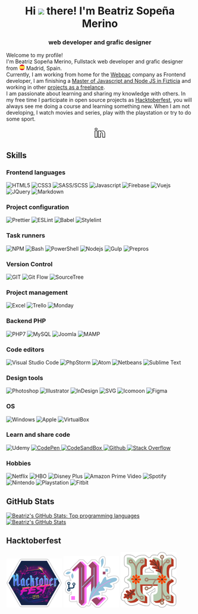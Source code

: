 <div align="center">
	<h1>
		Hi <img src="https://media.giphy.com/media/hvRJCLFzcasrR4ia7z/giphy.gif" width="25px"> there! I'm Beatriz Sopeña Merino
	</h1>
	<h3>
		web developer and grafic designer
	</h3>
</div>


<div id="description">
	<div>
		<p>
			Welcome to my profile!
			<br>
			I'm Beatriz Sopeña Merino, Fullstack web developer and grafic designer from <img src="./README/images/icons/flag-es.svg" alt="Spain" width="15px"> Madrid, Spain.
			<br>
			Currently, I am working from home for the <a href="https://www.webpac.com/" target="_blank" rel="noopener noreferrer">Webpac</a> company as Frontend developer, I am finishing a <a href="https://github.com/beatrizsmerino/exercises-javascript-node" target="_blank" rel="noopener noreferrer">Master of Javascript and Node JS in Fizticia</a> and working in other <a href="https://www.crcanine.com/" target="_blank" rel="noopener noreferrer">projects as a freelance</a>.
			<br>
			I am passionate about learning and sharing my knowledge with others. In my free time I participate in open source projects as <a href="https://hacktoberfest.digitalocean.com/" target="_blank" rel="noopener noreferrer">Hacktoberfest</a>, you will always see me doing a course and learning something new. When I am not developing, I watch movies and series, play with the playstation or try to do some sport.
		</p>
	</div>
	<div align="center">
		<p>
			<a href="https://www.linkedin.com/in/beatrizsmerino/" target="_blank" rel="noopener noreferrer">
				<img src="./README/images/icons/linkedin.gif" alt="Beatriz`s Linkedin" width="30px"/>
			</a>
		</p>
	</div>
</div>


<div id="skills">
	<h2>
		Skills
	</h2>
	<div id="frontend-languages">
		<h3>
			Frontend languages
		</h3>
		<p>
			<img src="https://img.shields.io/badge/-HTML5-E34F26?style=for-the-badge&logo=html5&logoColor=ffffff" alt="HTML5" />
			<img src="https://img.shields.io/badge/-Css3-2173F6?style=for-the-badge&logo=css3&logoColor=ffffff" alt="CSS3" />
			<img src="https://img.shields.io/badge/-SASS/SCSS-CC6699?style=for-the-badge&logo=sass&logoColor=ffffff" alt="SASS/SCSS" />
			<img src="https://img.shields.io/badge/-Javascript-F7DF1E?style=for-the-badge&logo=javascript&logoColor=000000" alt="Javascript" />
			<img src="https://img.shields.io/badge/-Firebase-FFCA28?style=for-the-badge&logo=firebase&logoColor=ffffff" alt="Firebase" />
			<img src="https://img.shields.io/badge/-Vue-3FB280?style=for-the-badge&logo=Vue.js&logoColor=ffffff" alt="Vuejs" />
			<img src="https://img.shields.io/badge/-JQuery-183353?style=for-the-badge&logo=JQuery&logoColor=ffffff" alt="JQuery" />
			<img src="https://img.shields.io/badge/-Markdown-000000?style=for-the-badge&logo=Markdown&logoColor=ffffff" alt="Markdown" />
		</p>
	</div>
	<div id="project-configuration">
		<h3>
			Project configuration
		</h3>
		<p>
			<img src="https://img.shields.io/badge/-Prettier-1A2B34?style=for-the-badge&logo=prettier&logoColor=ffffff" alt="Prettier" />
			<img src="https://img.shields.io/badge/-ESLint-4B32C3?style=for-the-badge&logo=eslint&logoColor=ffffff" alt="ESLint" />
			<img src="https://img.shields.io/badge/-babel-F9DC3E?style=for-the-badge&logo=babel&logoColor=000000" alt="Babel" />
			<img src="https://img.shields.io/badge/-stylelint-263238?style=for-the-badge&logo=stylelint&logoColor=ffffff" alt="Stylelint" />
		</p>
	</div>
	<div id="task-runners">
		<h3>
			Task runners
		</h3>
		<p>
			<img src="https://img.shields.io/badge/-NPM-CB3837?style=for-the-badge&logo=npm&logoColor=ffffff" alt="NPM" />
			<img src="https://img.shields.io/badge/Bash-3D4648?style=for-the-badge&logo=gnu-bash&logoColor=ffffff" alt="Bash" />
			<img src="https://img.shields.io/badge/PowerShell-5391FE?style=for-the-badge&logo=PowerShell&logoColor=ffffff" alt="PowerShell" />
			<img src="https://img.shields.io/badge/-Nodejs-43853d?style=for-the-badge&logo=Node.js&logoColor=ffffff" alt="Nodejs" />
			<img src="https://img.shields.io/badge/-Gulp-D34A47?style=for-the-badge&logo=gulp&logoColor=ffffff" alt="Gulp" />
			<img src="https://img.shields.io/badge/-Prepros-00AACD?style=for-the-badge&logo=prepros&logoColor=ffffff" alt="Prepros" />
		</p>
	</div>
	<div id="version-control">
		<h3>
			Version Control
		</h3>
		<p>
			<img src="https://img.shields.io/badge/-Git-F14E32?style=for-the-badge&logo=git&logoColor=ffffff" alt="GIT" />
			<img src="https://img.shields.io/badge/-Git Flow-0288A6?style=for-the-badge&logo=git&logoColor=ffffff" alt="Git Flow" />
			<img src="https://img.shields.io/badge/-SourceTree-0047B3?style=for-the-badge&logo=Atlassian&logoColor=ffffff" alt="SourceTree" />
		</p>
	</div>
	<div id="project-management">
		<h3>
			Project management
		</h3>
		<p>
			<img src="https://img.shields.io/badge/-Excel-217346?style=for-the-badge&logo=MicrosoftExcel&logoColor=ffffff" alt="Excel" />
			<img src="https://img.shields.io/badge/-Trello-2D70C1?style=for-the-badge&logo=Trello&logoColor=ffffff" alt="Trello" />
			<img src="https://img.shields.io/badge/-Monday-D80764?style=for-the-badge&logo=Monday&logoColor=ffffff" alt="Monday" />
		</p>
	</div>
	<div id="backend-php">
		<h3>
			Backend PHP
		</h3>
		<p>
			<img src="https://img.shields.io/badge/-PHP7-5F82BB?style=for-the-badge&logo=PHP&logoColor=ffffff" alt="PHP7" />
			<img src="https://img.shields.io/badge/-MySQL-F29111?style=for-the-badge&logo=MySQL&logoColor=ffffff" alt="MySQL" />
			<img src="https://img.shields.io/badge/-Joomla-2E739E?style=for-the-badge&logo=Joomla&logoColor=ffffff" alt="Joomla" />
			<img src="https://img.shields.io/badge/-Mamp-707072?style=for-the-badge&logo=MAMP&logoColor=ffffff" alt="MAMP" />
		</p>
	</div>
	<div id="code-editors">
		<h3>
			Code editors
		</h3>
		<p>
			<img src="https://img.shields.io/badge/-Visual Studio Code-005BA4?style=for-the-badge&logo=Visual+Studio+Code&logoColor=ffffff" alt="Visual Studio Code" />
			<img src="https://img.shields.io/badge/-PhpStorm-7A59F7?style=for-the-badge&logo=JetBrains&logoColor=ffffff" alt="PhpStorm" />
			<img src="https://img.shields.io/badge/-Atom-5CB4AF?style=for-the-badge&logo=Atom&logoColor=ffffff" alt="Atom" />
			<img src="https://img.shields.io/badge/-Netbeans-1B6AC6?style=for-the-badge&logo=ApacheNetBeansIDE&logoColor=ffffff" alt="Netbeans" />
			<img src="https://img.shields.io/badge/-Sublime Text-222222?style=for-the-badge&logo=Sublime+Text&logoColor=FF9800" alt="Sublime Text" />
		</p>
	</div>
	<div id="design-tools">
		<h3>
			Design tools
		</h3>
		<p>
			<img src="https://img.shields.io/badge/-Photoshop-31A8FF?style=for-the-badge&logo=Adobe-Photoshop&logoColor=ffffff" alt="Photoshop" />
			<img src="https://img.shields.io/badge/-Illustrator-FF9A00?style=for-the-badge&logo=Adobe-Illustrator&logoColor=ffffff" alt="Illustrator" />
			<img src="https://img.shields.io/badge/-InDesign-EE3D8F?style=for-the-badge&logo=Adobe-InDesign&logoColor=ffffff" alt="InDesign" />
			<img src="https://img.shields.io/badge/-SVG-F6AB3A?style=for-the-badge&logo=svg&logoColor=000000" alt="SVG" />
			<img src="https://img.shields.io/badge/-Icomoon-825794?&style=for-the-badge&logo=Icomoon&logoColor=ffffff" alt="Icomoon" />
			<img src="https://img.shields.io/badge/-Figma-F24E1D?&style=for-the-badge&logo=Figma&logoColor=ffffff" alt="Figma" />
		</p>
	</div>
	<div id="operating-system">
		<h3>
			OS
		</h3>
		<p>
			<img src="https://img.shields.io/badge/-Windows-0078D6?style=for-the-badge&logo=Windows&logoColor=ffffff" alt="Windows" />
			<img src="https://img.shields.io/badge/-Mac-999999?style=for-the-badge&logo=apple&logoColor=ffffff" alt="Apple" />
			<img src="https://img.shields.io/badge/-VirtualBox-183A61?style=for-the-badge&logo=virtualbox&logoColor=ffffff" alt="VirtualBox" />
		</p>
	</div>
	<div id="learn-share-code">
		<h3>
			Learn and share code
		</h3>
		<p>
			<img src="https://img.shields.io/badge/-Udemy-EC5252?&style=for-the-badge&logo=Udemy&logoColor=ffffff" alt="Udemy" />
			<a href="https://codepen.io/beatrizsmerino/" target="_blank" rel="noopener noreferrer">
				<img src="https://img.shields.io/badge/-Codepen-47cf73?&style=for-the-badge&logo=Codepen&logoColor=ffffff" alt="CodePen" />
			</a>
			<a href="https://codesandbox.io/u/beatrizsmerino" target="_blank" rel="noopener noreferrer">
				<img src="https://img.shields.io/badge/-CodeSandBox-204056?style=for-the-badge&logo=CodeSandBox&logoColor=ffffff" alt="CodeSandBox" />
			</a>
			<a href="https://github.com/beatrizsmerino" target="_blank" rel="noopener noreferrer">
				<img src="https://img.shields.io/badge/-Github-181717?style=for-the-badge&logo=Github&logoColor=ffffff" alt="Github" />
			</a>
			<a href="https://stackoverflow.com/users/10855837/beatrizsmerino" target="_blank" rel="noopener noreferrer">
				<img src="https://img.shields.io/badge/-Stack Overflow-FE7A16?style=for-the-badge&logo=Stackoverflow&logoColor=ffffff" alt="Stack Overflow" />
			</a>
		</p>
	</div>
	<div id="hobbies">
		<h3>
			Hobbies
		</h3>
		<p>
			<img src="https://img.shields.io/badge/-Netflix-E50914?&style=for-the-badge&logo=netflix&logoColor=ffffff" alt="Netflix" />
			<img src="https://img.shields.io/badge/-HBO-000000?&style=for-the-badge&logo=HBO&logoColor=ffffff" alt="HBO" />
			<img src="https://img.shields.io/badge/-DisneyPlus-214396?&style=for-the-badge&logo=Disney&logoColor=ffffff" alt="Disney Plus" />
			<img src="https://img.shields.io/badge/-Amazon Prime Video-0F79AF?&style=for-the-badge&logo=Amazon&?logoWidth=40&logoColor=ffffff" alt="Amazon Prime Video" />
			<img src="https://img.shields.io/badge/-Spotify-000000?&style=for-the-badge&message=Spotify&color=222222&logo=Spotify&logoColor=1ED760" alt="Spotify" />
			<img src="https://img.shields.io/badge/-Nintendo-E60011?&style=for-the-badge&logo=nintendo&logoColor=ffffff" alt="Nintendo" />
			<img src="https://img.shields.io/badge/-Playstation-003791?&style=for-the-badge&logo=Playstation&logoColor=ffffff" alt="Playstation" />
			<img src="https://img.shields.io/badge/-Fitbit-00B0B9?&style=for-the-badge&logo=Fitbit&logoColor=ffffff" alt="Fitbit" />
		</p>
	</div>
</div>

<div id="github-stats">
	<h2>
		GitHub Stats
	</h2>
	<p>
		<a href="https://github.com/beatrizsmerino/" target="_blank" rel="noopener noreferrer">
			<img src="https://github-readme-stats.vercel.app/api/top-langs/?username=beatrizsmerino&hide=html&theme=vue-dark&show_icons=true"
				alt="Beatriz's GitHub Stats: Top programming languages"/>
		</a>
		<a href="https://github.com/beatrizsmerino/" target="_blank" rel="noopener noreferrer">
			<img src="https://github-readme-stats.vercel.app/api?username=beatrizsmerino&count_private=true&theme=vue-dark&show_icons=true"
				alt="Beatriz's GitHub Stats"/>
		</a>
	</p>
</div>


<div id="hacktoberfest">
	<h2>
		Hacktoberfest
	</h2>
	<p>
		<img src="./README/images/hacktoberfest/hacktoberfest-2019.png" alt="Hacktoberfest 2019" width="150px"/>
		<img src="./README/images/hacktoberfest/hacktoberfest-2020.png" alt="Hacktoberfest 2020" width="150px"/>
		<img src="./README/images/hacktoberfest/hacktoberfest-2021.png" alt="Hacktoberfest 2021" width="150px"/>
	</p>
</div>
